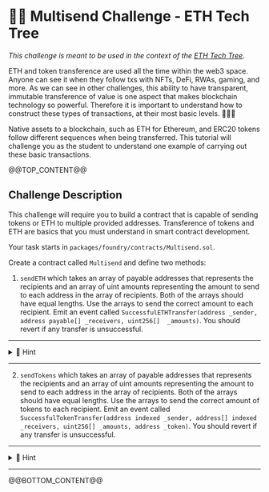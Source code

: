 # 🤝💸 Multisend Challenge - ETH Tech Tree 
*This challenge is meant to be used in the context of the [ETH Tech Tree](https://github.com/BuidlGuidl/eth-tech-tree).*

ETH and token transference are used all the time within the web3 space. Anyone can see it when they follow txs with NFTs, DeFi, RWAs, gaming, and more. As we can see in other challenges, this ability to have transparent, immutable transference of value is one aspect that makes blockchain technology so powerful. Therefore it is important to understand how to construct these types of transactions, at their most basic levels. 👨🏻‍🏫

Native assets to a blockchain, such as ETH for Ethereum, and ERC20 tokens follow different sequences when being transferred. This tutorial will challenge you as the student to understand one example of carrying out these basic transactions.

@@TOP_CONTENT@@

## Challenge Description

This challenge will require you to build a contract that is capable of sending tokens or ETH to multiple provided addresses. Transference of tokens and ETH are basics that you must understand in smart contract development.

Your task starts in `packages/foundry/contracts/Multisend.sol`.

Create a contract called `Multisend` and define two methods:
1. `sendETH` which takes an array of payable addresses that represents the recipients and an array of uint amounts representing the amount to send to each address in the array of recipients. Both of the arrays should have equal lengths. Use the arrays to send the correct amount to each recipient. Emit an event called `SuccessfulETHTransfer(address _sender, address payable[] _receivers, uint256[]  _amounts)`. You should revert if any transfer is unsuccessful.
---
<details markdown='1'><summary>🔎 Hint</summary>
The function signature should look like this:

```
sendETH(address payable[], uint256[])
```
</details>  

---
2. `sendTokens` which takes an array of payable addresses that represents the recipients and an array of uint amounts representing the amount to send to each address in the array of recipients. Both of the arrays should have equal lengths. Use the arrays to send the correct amount of tokens to each recipient. Emit an event called `SuccessfulTokenTransfer(address indexed _sender, address[] indexed _receivers, uint256[] _amounts, address _token)`. You should revert if any transfer is unsuccessful.
---
<details markdown='1'><summary>🔎 Hint</summary>
The function signature should look like this:

```
sendTokens(address[], uint256[], address)
```
</details>  

---

@@BOTTOM_CONTENT@@